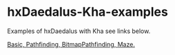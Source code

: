 # hxDaedalus-Kha-examples
Examples of hxDaedalus with Kha see links below.

[Basic, ](https://hxdaedalus.github.io/hxDaedalus-Kha-examples/build/basic/)
[Pathfinding, ](https://hxdaedalus.github.io/hxDaedalus-Kha-examples/build/pathfinding/)
[BitmapPathfinding, ](https://hxdaedalus.github.io/hxDaedalus-Kha-examples/build/bitmapPpathfinding/)
[Maze. ](https://hxdaedalus.github.io/hxDaedalus-Kha-examples/build/maze/)
